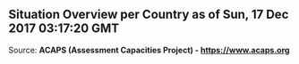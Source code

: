 ## Situation Overview per Country as of Sun, 17 Dec 2017 03:17:20 GMT

Source: **ACAPS (Assessment Capacities Project) - https://www.acaps.org**